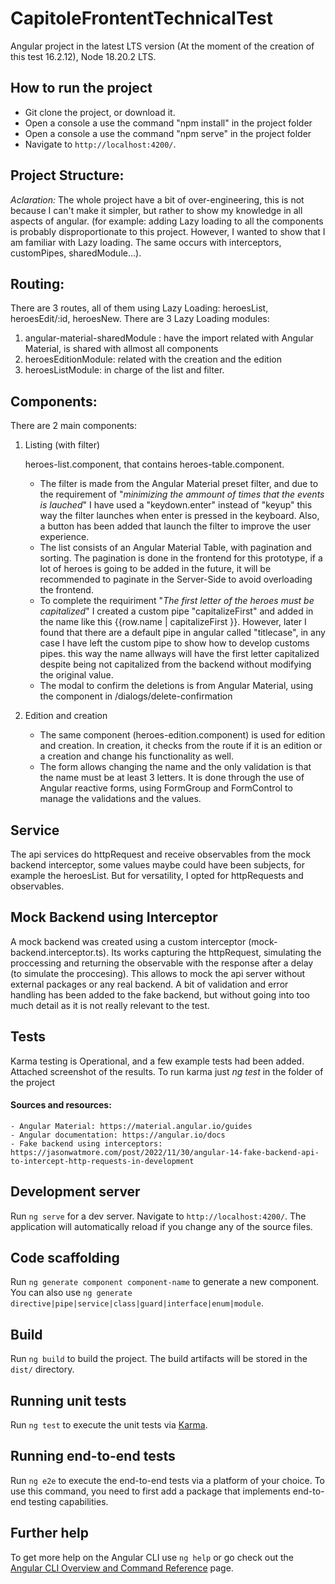 # CapitoleFrontentTechnicalTest

Angular project in the latest LTS version (At the moment of the creation of this test 16.2.12), Node 18.20.2 LTS.


## How to run the project

- Git clone the project, or download it. 
- Open a console a use the command "npm install" in the project folder
- Open a console a use the command "npm serve" in the project folder
- Navigate to `http://localhost:4200/`.


## Project Structure:

*Aclaration:* 
The whole project have a bit of over-engineering, this is not because I can't make it simpler, but rather to show my knowledge in all aspects of angular. (for example: adding Lazy loading to all the components is probably disproportionate to this project. However, I wanted to show that I am familiar with Lazy loading. The same occurs with interceptors, customPipes, sharedModule...).


## Routing:

There are 3 routes, all of them using Lazy Loading:
heroesList, heroesEdit/:id, heroesNew.
There are 3 Lazy Loading modules:
1. angular-material-sharedModule : have the import related with Angular Material, is shared with allmost all components
2. heroesEditionModule: related with the creation and the edition
3. heroesListModule: in charge of the list and filter.


## Components: 
There are 2 main components:

1. Listing (with filter)

    heroes-list.component, that contains heroes-table.component.

    - The filter is made from the Angular Material preset filter, and due to the requirement of "*minimizing the ammount of times that the events is lauched*" I have used a "keydown.enter" instead of "keyup" this way the filter launches when enter is pressed in the keyboard. Also, a button has been added that launch the filter to improve the user experience.
    - The list consists of an Angular Material Table, with pagination and sorting. The pagination is done in the frontend for this prototype, if a lot of heroes is going to be added in the future, it will be recommended to paginate in the Server-Side to avoid overloading the frontend.
    - To complete the requiriment "*The first letter of the heroes must be capitalized*" I created a custom pipe "capitalizeFirst" and added in the name like this {{row.name | capitalizeFirst }}. However, later I found that there are a default pipe in angular called "titlecase", in any case I have left the custom pipe to show how to develop customs pipes.
    this way the name allways will have the first letter capitalized despite being not capitalized from the backend without modifying  the original value.
    - The modal to confirm the deletions is from Angular Material, using the component in /dialogs/delete-confirmation
2. Edition and creation

    - The same component (heroes-edition.component) is used for edition and creation. In creation, it checks from the route if it is an edition or a creation and change his functionality as well.
    - The form allows changing the name and the only validation is that the name must be at least 3 letters. It is done through the use of Angular reactive forms, using FormGroup and FormControl to manage the validations and the values.





## Service

The api services do httpRequest and receive observables from the mock backend interceptor, some values maybe could have been subjects, for example the heroesList. But for versatility, I opted for httpRequests and observables.

## Mock Backend using Interceptor
A mock backend was created using a custom interceptor (mock-backend.interceptor.ts). Its works capturing the httpRequest, simulating the proccessing and returning the observable with the response after a delay (to simulate the proccesing). This allows to mock the api server without external packages or any real backend. A bit of validation and error handling has been added to the fake backend, but without going into too much detail as it is not really relevant to the test.

## Tests

Karma testing is Operational, and a few example tests had been added. Attached screenshot of the results.
To run karma just *ng test* in the folder of the project

#### Sources and resources:
    - Angular Material: https://material.angular.io/guides
    - Angular documentation: https://angular.io/docs
    - Fake backend using interceptors: https://jasonwatmore.com/post/2022/11/30/angular-14-fake-backend-api-to-intercept-http-requests-in-development



## Development server

Run `ng serve` for a dev server. Navigate to `http://localhost:4200/`. The application will automatically reload if you change any of the source files.

## Code scaffolding

Run `ng generate component component-name` to generate a new component. You can also use `ng generate directive|pipe|service|class|guard|interface|enum|module`.

## Build

Run `ng build` to build the project. The build artifacts will be stored in the `dist/` directory.

## Running unit tests

Run `ng test` to execute the unit tests via [Karma](https://karma-runner.github.io).

## Running end-to-end tests

Run `ng e2e` to execute the end-to-end tests via a platform of your choice. To use this command, you need to first add a package that implements end-to-end testing capabilities.

## Further help

To get more help on the Angular CLI use `ng help` or go check out the [Angular CLI Overview and Command Reference](https://angular.io/cli) page.
